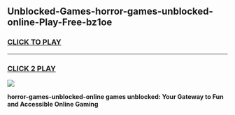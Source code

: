 
## Unblocked-Games-horror-games-unblocked-online-Play-Free-bz1oe
<h3>
<a href="https://premium76.site?title=horror-games-unblocked-online&ref=23A">CLICK TO PLAY</a></h3>
<hr>

<h3>
<a href="https://premium76.site?title=horror-games-unblocked-online&ref=23A">CLICK 2 PLAY</a>
  
</h3>

<a href="https://premium76.site?title=horror-games-unblocked-online&ref=23A"><img src="https://clearcache.store/games.png"></a>


**horror-games-unblocked-online games unblocked: Your Gateway to Fun and Accessible Online Gaming**
